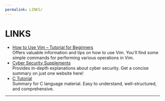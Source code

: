 ```yaml
---
permalink: LINKS/
---
```


# LINKS

* [How to Use Vim – Tutorial for Beginners](https://www.freecodecamp.org/news/vim-beginners-guide/)<br>
Offers valuable information and tips on how to use Vim. You'll find some simple commands for performing various operations in Vim.
* [Cyber Security Supplements](https://www.javatpoint.com/what-is-cyber-security)<br>
Provides in-depth explanations about cyber security. Get a concise summary on just one website here!
* [C Tutorial](https://www.tutorialspoint.com/cprogramming/c_overview.htm)<br>
Summary for C language material. Easy to understand, well-structured, and comprehensive.
<hr>
